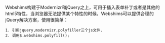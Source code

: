 Webshims构建于Modernizr和jQuery之上，可用于插入表单补丁或者是其他的html5特性，当浏览器无法提供某个特性的时候，Webshims可以提供合理的jQuery解决方案，使用很简单：

```
1. 引用jquery,modernizr,polyfiller三个js文件.
2. 调用$.webshims.polyfill();
```